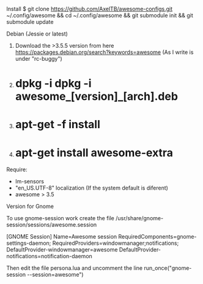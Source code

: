 Install
$ git clone https://github.com/AxelTB/awesome-configs.git ~/.config/awesome && cd ~/.config/awesome && git submodule init && git submodule update

Debian (Jessie or latest)
1. Download the >3.5.5 version from here https://packages.debian.org/search?keywords=awesome (As I write is under "rc-buggy")
2. # dpkg -i dpkg -i awesome_[version]_[arch].deb
3. # apt-get -f install
4. # apt-get install awesome-extra


Require:
* lm-sensors
* "en_US.UTF-8" localization (If the system default is diferent)
* awesome > 3.5

Version for Gnome

To use gnome-session work create the file /usr/share/gnome-session/sessions/awesome.session

[GNOME Session]
Name=Awesome session
RequiredComponents=gnome-settings-daemon;
RequiredProviders=windowmanager;notifications;
DefaultProvider-windowmanager=awesome
DefaultProvider-notifications=notification-daemon

Then edit the file persona.lua and uncomment the line
run_once("gnome-session --session=awesome")